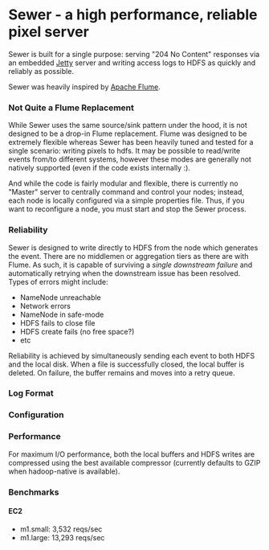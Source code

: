 # Sewer - a high performance, reliable pixel server

Sewer is built for a single purpose: serving "204 No Content" responses via an embedded [Jetty](http://www.eclipse.org/jetty/) server and writing access logs to HDFS as quickly and reliably as possible.

Sewer was heavily inspired by [Apache Flume](https://cwiki.apache.org/FLUME/).


### Not Quite a Flume Replacement

While Sewer uses the same source/sink pattern under the hood, it is not designed to be a drop-in Flume replacement. Flume was designed to be extremely flexible whereas Sewer has been heavily tuned and tested for a single scenario: writing pixels to hdfs. It may be possible to read/write events from/to different systems, however these modes are generally not natively supported (even if the code exists internally :).

And while the code is fairly modular and flexible, there is currently no "Master" server to centrally command and control your nodes; instead, each node is locally configured via a simple properties file. Thus, if you want to reconfigure a node, you must start and stop the Sewer process.

### Reliability

Sewer is designed to write directly to HDFS from the node which generates the event. There are no middlemen or aggregation tiers as there are with Flume. As such, it is capable of surviving a *single downstream failure* and automatically retrying when the downstream issue has been resolved. Types of errors might include:

* NameNode unreachable
* Network errors
* NameNode in safe-mode
* HDFS fails to close file
* HDFS create fails (no free space?)
* etc

Reliability is achieved by simultaneously sending each event to both HDFS and the local disk. When a file is successfully closed, the local buffer is deleted. On failure, the buffer remains and moves into a retry queue.

### Log Format


### Configuration


### Performance

For maximum I/O performance, both the local buffers and HDFS writes are compressed using the best available compressor (currently defaults to GZIP when hadoop-native is available).

### Benchmarks

#### EC2

* m1.small:  3,532 reqs/sec
* m1.large: 13,293 reqs/sec
